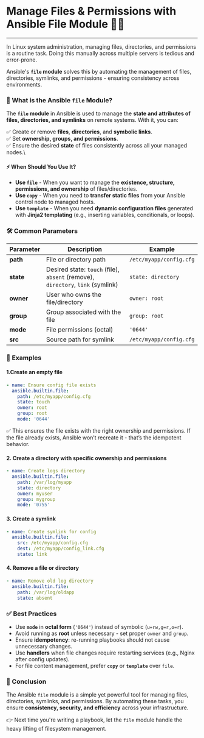 # Manage Files & Permissions with Ansible File Module 📂🔐
---

In Linux system administration, managing files, directories, and permissions is a routine task. Doing this manually across multiple servers is tedious and error-prone.

Ansible's **`file` module** solves this by automating the management of files, directories, symlinks, and permissions - ensuring consistency across environments.

### 🚀 What is the Ansible `file` Module?

The **`file` module** in Ansible is used to manage the **state and attributes of files, directories, and symlinks** on remote systems. With it, you can:

✅ Create or remove **files**, **directories**, and **symbolic links**.\
✅ Set **ownership, groups, and permissions**.\
✅ Ensure the desired **state** of files consistently across all your managed nodes.\


#### ⚡ When Should You Use It?

-   **Use `file`** - When you want to manage the **existence, structure, permissions, and ownership** of files/directories.
-   **Use `copy`** - When you need to **transfer static files** from your Ansible control node to managed hosts.
-   **Use `template`** - When you need **dynamic configuration files** generated with **Jinja2 templating** (e.g., inserting variables, conditionals, or loops).

### 🛠️ Common Parameters

| Parameter | Description | Example |
| --- | --- | --- |
| **path** | File or directory path | `/etc/myapp/config.cfg` |
| **state** | Desired state: `touch` (file), `absent` (remove), `directory`, `link` (symlink) | `state: directory` |
| **owner** | User who owns the file/directory | `owner: root` |
| **group** | Group associated with the file | `group: root` |
| **mode** | File permissions (octal) | `'0644'` |
| **src** | Source path for symlink | `/etc/myapp/config.cfg` |

### 📖 Examples

#### 1.Create an empty file

```yaml
- name: Ensure config file exists
  ansible.builtin.file:
    path: /etc/myapp/config.cfg
    state: touch
    owner: root
    group: root
    mode: '0644'
```
✅ This ensures the file exists with the right ownership and permissions. If the file already exists, Ansible won’t recreate it - that’s the idempotent behavior.

#### 2. Create a directory with specific ownership and permissions

```yaml
- name: Create logs directory
  ansible.builtin.file:
    path: /var/log/myapp
    state: directory
    owner: myuser
    group: mygroup
    mode: '0755'
```

#### 3. Create a symlink

```yaml
- name: Create symlink for config
  ansible.builtin.file:
    src: /etc/myapp/config.cfg
    dest: /etc/myapp/config_link.cfg
    state: link
```

#### 4. Remove a file or directory

```yaml
- name: Remove old log directory
  ansible.builtin.file:
    path: /var/log/oldapp
    state: absent
```

### ✅ Best Practices

-   Use **`mode`** in **octal form** (`'0644'`) instead of symbolic (`u=rw,g=r,o=r`).
-   Avoid running as **root** unless necessary - set proper `owner` and `group`.
-   Ensure **idempotency**: re-running playbooks should not cause unnecessary changes.
-   Use **handlers** when file changes require restarting services (e.g., Nginx after config updates).
-   For file content management, prefer **`copy`** or **`template`** over `file`.

### 🎯 Conclusion

The Ansible `file` module is a simple yet powerful tool for managing files, directories, symlinks, and permissions. By automating these tasks, you ensure **consistency, security, and efficiency** across your infrastructure.

👉 Next time you're writing a playbook, let the `file` module handle the heavy lifting of filesystem management.